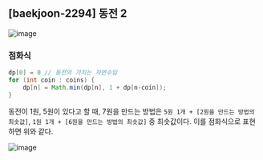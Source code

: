 ## [baekjoon-2294] 동전 2

![image](https://user-images.githubusercontent.com/22045163/113482949-e4a99600-94db-11eb-880a-a3175ca47b51.png)

### 점화식

```java
dp[0] = 0 // 동전의 가치는 자연수임
for (int coin : coins) {
    dp[n] = Math.min(dp[n], 1 + dp[n-coin]);
}
```

동전이 1원, 5원이 있다고 할 때, 7원을 만드는 방법은 `5원 1개 + [2원을 만드는 방법의 최솟값]`, `1원 1개 + [6원을 만드는 방법의 최솟값]` 중 최솟값이다. 이를 점화식으로 표현하면 위와 같다.

![image](https://user-images.githubusercontent.com/22045163/113482952-eb380d80-94db-11eb-9987-c527e750daf9.png)
